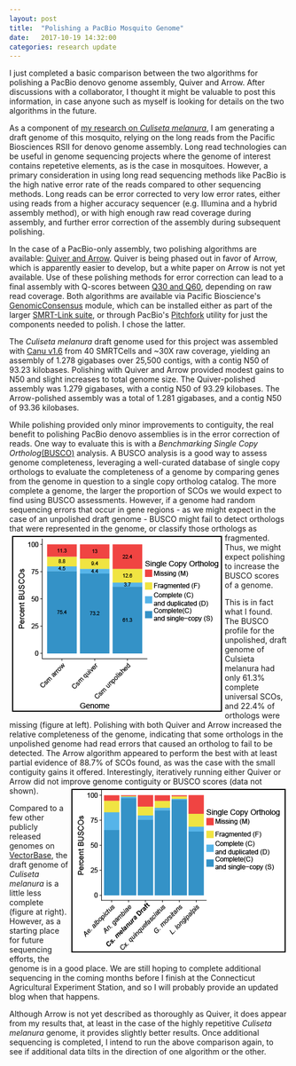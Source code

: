 ```yaml
---
layout: post
title:  "Polishing a PacBio Mosquito Genome"
date:   2017-10-19 14:32:00
categories: research update
---
```


I just completed a basic comparison between the two algorithms for polishing a PacBio denovo genome assembly, Quiver and Arrow.  After discussions with a collaborator, I thought it might be valuable to post this information, in case anyone such as myself is looking for details on the two algorithms in the future.  
  
As a component of [my research on _Culiseta melanura_](http://www.vector-eco-evo.com/research/), I am generating a draft genome of this mosquito, relying on the long reads from the Pacific Biosciences RSII for denovo genome assembly.  Long read technologies can be useful in genome sequencing projects where the genome of interest contains repetetive elements, as is the case in mosquitoes.  However, a primary consideration in using long read sequencing methods like PacBio is the high native error rate of the reads compared to other sequencing methods.  Long reads can be error corrected to very low error rates, either using reads from a higher accuracy sequencer (e.g. Illumina and a hybrid assembly method), or with high enough raw read coverage during assembly, and further error correction of the assembly during subsequent polishing.  

In the case of a PacBio-only assembly, two polishing algorithms are available: [Quiver and Arrow](https://github.com/PacificBiosciences/GenomicConsensus).  Quiver is being phased out in favor of Arrow, which is apparently easier to develop, but a white paper on Arrow is not yet available.  Use of these polishing methods for error correction can lead to a final assembly with Q-scores between [Q30 and Q60](https://github.com/PacificBiosciences/GenomicConsensus/blob/master/doc/FAQ.rst#what-is-the-expected-quiver-accuracy), depending on raw read coverage. Both algorithms are available via Pacific Bioscience's [GenomicConsensus](https://github.com/PacificBiosciences/GenomicConsensus) module, which can be installed either as part of the larger [SMRT-Link suite](http://www.pacb.com/support/software-downloads/), or through PacBio's [Pitchfork](https://github.com/PacificBiosciences/pitchfork) utility for just the components needed to polish. I chose the latter.

The _Culiseta melanura_ draft genome used for this project was assembled with [Canu v1.6](https://github.com/marbl/canu) from 40 SMRTCells and ~30X raw coverage, yielding an assembly of 1.278 gigabases over 25,500 contigs, with a contig N50 of 93.23 kilobases.  Polishing with Quiver and Arrow provided modest gains to N50 and slight increases to total genome size.  The Quiver-polished  assembly was 1.279 gigabases, with a contig N50 of 93.29 kilobases.  The Arrow-polished assembly was a total of 1.281 gigabases, and a contig N50 of 93.36 kilobases.  

While polishing provided only minor improvements to contiguity, the real benefit to polishing PacBio denovo assemblies is in the error correction of reads.  One way to evaluate this is with a _Benchmarking Single Copy Ortholog_[(BUSCO)](http://busco.ezlab.org/) analysis.  A BUSCO analysis is a good way to assess genome completeness, leveraging a well-curated database of single copy orthologs to evaluate the completeness of a genome by comparing genes from the genome in question to a single copy ortholog catalog.  The more complete a genome, the larger the proportion of SCOs we would expect to find using BUSCO assessments.  However, if a genome had random sequencing errors that occur in gene regions - as we might expect in the case of an unpolished draft genome - BUSCO might fail to detect orthologs that  were represented in the genome, or classify those orthologs as fragmented. <img align="left" src="https://raw.githubusercontent.com/jsoghigian/jsoghigian.github.io/master/images/busco_polish.png" style="border:2px solid black;margin:5px 5px 5px 5px;"> Thus, we might expect polishing to increase the BUSCO scores of a genome.

This is in fact what I found.  The BUSCO profile for the unpolished, draft genome of Culsieta melanura had only 61.3% complete universal SCOs, and 22.4% of orthologs were missing (figure at left).  Polishing with both Quiver and Arrow increased the relative completeness of the genome, indicating that some orthologs in the unpolished genome had read errors that caused an ortholog to fail to be detected.  The Arrow algorithm appeared to perform the best with at least partial evidence of 88.7% of SCOs found, as was the case with the small contiguity gains it offered.  Interestingly, iteratively running either Quiver or Arrow did not improve genome contiguity or BUSCO scores (data not shown).<img align="right" src="https://raw.githubusercontent.com/jsoghigian/jsoghigian.github.io/master/images/busco_comparison.png" style="border:2px solid black;margin:5px 5px 5px 5px;">
  
Compared to a few other publicly released genomes on [VectorBase](https://www.vectorbase.org/), the draft genome of _Culiseta melanura_ is a little less complete (figure at right). However, as a starting place for future sequencing efforts, the genome is in a good place.  We are still hoping to complete additional sequencing in the coming months before I finish at the Connecticut Agricultural Experiment Station, and so I will probably provide an updated blog when that happens.  
  
Although Arrow is not yet described as thoroughly as Quiver, it does appear from my results that, at least in the case of the highly repetitive _Culiseta melanura_ genome, it provides slightly better results.  Once additional sequencing is completed, I intend to run the above comparison again, to see if additional data tilts in the direction of one algorithm or the other.
